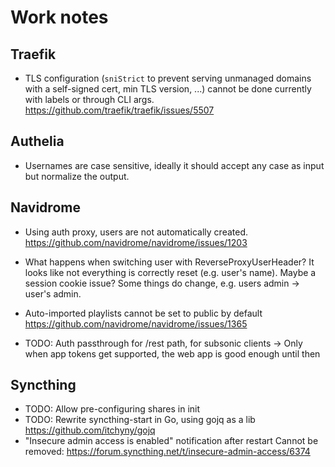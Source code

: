 # Work notes

## Traefik

- TLS configuration (`sniStrict` to prevent serving unmanaged domains with a
  self-signed cert, min TLS version, ...) cannot be done currently with labels
  or through CLI args.
  https://github.com/traefik/traefik/issues/5507

## Authelia

- Usernames are case sensitive, ideally it should accept any case as input but
  normalize the output.

## Navidrome

- Using auth proxy, users are not automatically created.
  https://github.com/navidrome/navidrome/issues/1203
- What happens when switching user with ReverseProxyUserHeader?
  It looks like not everything is correctly reset (e.g. user's name).
  Maybe a session cookie issue?
  Some things do change, e.g. users admin -> user's admin.
- Auto-imported playlists cannot be set to public by default
  https://github.com/navidrome/navidrome/issues/1365

- TODO: Auth passthrough for /rest path, for subsonic clients
  → Only when app tokens get supported, the web app is good enough until then

## Syncthing

- TODO: Allow pre-configuring shares in init
- TODO: Rewrite syncthing-start in Go, using gojq as a lib
  https://github.com/itchyny/gojq
- "Insecure admin access is enabled" notification after restart
  Cannot be removed: https://forum.syncthing.net/t/insecure-admin-access/6374
